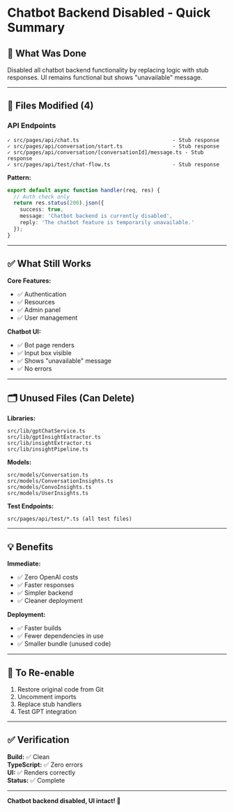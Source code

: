 # Chatbot Backend Disabled - Quick Summary

## 🎯 What Was Done

Disabled all chatbot backend functionality by replacing logic with stub responses. UI remains functional but shows "unavailable" message.

---

## 📁 Files Modified (4)

### API Endpoints
```
✓ src/pages/api/chat.ts                              - Stub response
✓ src/pages/api/conversation/start.ts                - Stub response
✓ src/pages/api/conversation/[conversationId]/message.ts - Stub response
✓ src/pages/api/test/chat-flow.ts                    - Stub response
```

**Pattern:**
```typescript
export default async function handler(req, res) {
  // Auth check only
  return res.status(200).json({ 
    success: true,
    message: 'Chatbot backend is currently disabled',
    reply: 'The chatbot feature is temporarily unavailable.'
  });
}
```

---

## ✅ What Still Works

**Core Features:**
- ✅ Authentication
- ✅ Resources
- ✅ Admin panel
- ✅ User management

**Chatbot UI:**
- ✅ Bot page renders
- ✅ Input box visible
- ✅ Shows "unavailable" message
- ✅ No errors

---

## 🗂️ Unused Files (Can Delete)

**Libraries:**
```
src/lib/gptChatService.ts
src/lib/gptInsightExtractor.ts
src/lib/insightExtractor.ts
src/lib/insightPipeline.ts
```

**Models:**
```
src/models/Conversation.ts
src/models/ConversationInsights.ts
src/models/ConvoInsights.ts
src/models/UserInsights.ts
```

**Test Endpoints:**
```
src/pages/api/test/*.ts (all test files)
```

---

## 💡 Benefits

**Immediate:**
- ✅ Zero OpenAI costs
- ✅ Faster responses
- ✅ Simpler backend
- ✅ Cleaner deployment

**Deployment:**
- ✅ Faster builds
- ✅ Fewer dependencies in use
- ✅ Smaller bundle (unused code)

---

## 🔄 To Re-enable

1. Restore original code from Git
2. Uncomment imports
3. Replace stub handlers
4. Test GPT integration

---

## ✅ Verification

**Build:** ✅ Clean  
**TypeScript:** ✅ Zero errors  
**UI:** ✅ Renders correctly  
**Status:** ✅ Complete  

---

**Chatbot backend disabled, UI intact! 🎯**
